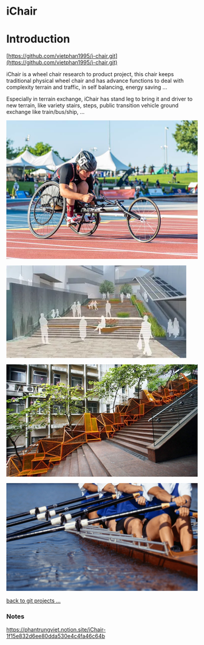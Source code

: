 # iChair

# Introduction

[https://github.com/vietphan1995/i-chair.git](https://github.com/vietphan1995/i-chair.git)

iChair is a wheel chair research to product project, this chair keeps traditional physical wheel chair and has advance functions to deal with complexity terrain and traffic, in self balancing, energy saving …

Especially in terrain exchange, iChair has stand leg to bring it and driver to new terrain, like variety stairs, steps, public transition vehicle ground exchange like train/bus/ship, … 

![image.png](image.png)

![image.png](image%201.png)

![image.png](image%202.png)

![image.png](image%203.png)

[back to git projects …](https://github.com/vietphan1995/projects)

### Notes
https://phantrungviet.notion.site/iChair-1f15e832d6ee80dda530e4c4fa46c64b